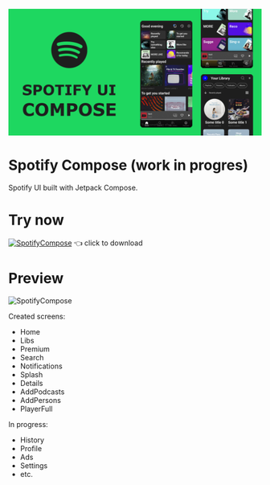 ![](art/header.png)

# Spotify Compose (work in progres)
Spotify UI built with Jetpack Compose.

# Try now

[![SpotifyCompose](https://github.com/droidbaza/SpotifyCompose/blob/master/app/src/main/res/mipmap-hdpi/ic_launcher.png)](https://github.com/droidbaza/SpotifyCompose/raw/master/app/release/app-release.apk)
👈 click to download

# Preview
![SpotifyCompose](art/preview.gif)

Created screens:
* Home
* Libs
* Premium
* Search
* Notifications
* Splash
* Details
* AddPodcasts
* AddPersons
* PlayerFull

In progress:
* History
* Profile
* Ads
* Settings
* etc.

